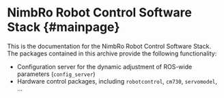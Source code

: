 NimbRo Robot Control Software Stack {#mainpage}
===================================

This is the documentation for the NimbRo Robot Control Software Stack. The packages
contained in this archive provide the following functionality:

* Configuration server for the dynamic adjustment of ROS-wide parameters (`config_server`)
* Hardware control packages, including `robotcontrol`, `cm730`, `servomodel`, ...
